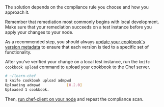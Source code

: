 The solution depends on the compliance rule you choose and how you approach it.

Remember that remediation most commonly begins with local development. Make sure that your remediation succeeds on a test instance before you apply your changes to your node.

As a recommended step, you should always [update your cookbook's version metadata](/manage-a-web-app/windows/updating-your-nodes-configuration#updateyourcookbook39sversionmetadata) to ensure that each version is tied to a specific set of functionality.

After you've verified your change on a local test instance, run the `knife cookbook upload` command to upload your cookbook to the Chef server.  

```bash
# ~/learn-chef
$ knife cookbook upload admpwd
Uploading admpwd            [0.2.0]
Uploaded 1 cookbook.
```

Then, [run chef-client on your node](/manage-a-web-app/windows/updating-your-nodes-configuration#runchefclientonyournode) and repeat the compliance scan.
